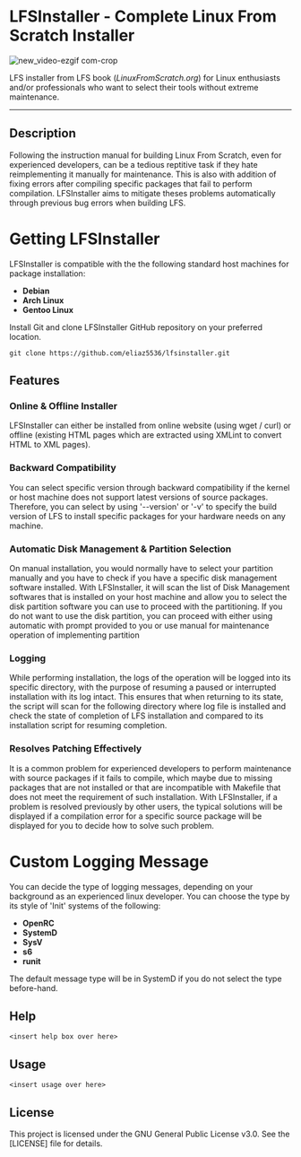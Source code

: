# LFSInstaller - Complete Linux From Scratch Installer

![new_video-ezgif com-crop](https://github.com/user-attachments/assets/72c916b2-268c-49a4-a3c7-a00c1f8a1659)

LFS installer from LFS book (_LinuxFromScratch.org_) for Linux enthusiasts and/or professionals who want to select their tools without extreme maintenance.

----------------------------------------------------------------------------------------------------------------------------

## Description
Following the instruction manual for building Linux From Scratch, even for experienced developers, can be a tedious reptitive task if they hate reimplementing it manually for maintenance. This is also with addition of fixing errors after compiling specific packages that fail to perform compilation. LFSInstaller aims to mitigate theses problems automatically through previous bug errors when building LFS.

# Getting LFSInstaller
LFSInstaller is compatible with the the following standard host machines for package installation:
- **Debian**
- **Arch Linux**
- **Gentoo Linux**

Install Git and clone LFSInstaller GitHub repository on your preferred location.
```
git clone https://github.com/eliaz5536/lfsinstaller.git
```

## Features
### Online & Offline Installer
LFSInstaller can either be installed from online website (using wget / curl) or offline (existing HTML pages which are extracted using XMLint to convert HTML to XML pages).

### Backward Compatibility
You can select specific version through backward compatibility if the kernel or host machine does not support latest versions of source packages. Therefore, you can 
select by using '--version' or '-v' to specify the build version of LFS to install specific packages for your hardware needs on any machine.

### Automatic Disk Management & Partition Selection
On manual installation, you would normally have to select your partition manually and you have to check if you have a specific disk management software installed.
With LFSInstaller, it will scan the list of Disk Management softwares that is installed on your host machine and allow you to select the disk partition software you can
use to proceed with the partitioning. If you do not want to use the disk partition, you can proceed with either using automatic with prompt provided to you or use 
manual for maintenance operation of implementing partition

### Logging
While performing installation, the logs of the operation will be logged into its specific directory, with the purpose of resuming a paused or interrupted installation with its
log intact. This ensures that when returning to its state, the script will scan for the following directory where log file is installed and check the state of completion
of LFS installation and compared to its installation script for resuming completion.

### Resolves Patching Effectively
It is a common problem for experienced developers to perform maintenance with source packages if it fails to compile, which maybe due to missing packages that are not installed
or that are incompatible with Makefile that does not meet the requirement of such installation. With LFSInstaller, if a problem is resolved previously by other users,
the typical solutions will be displayed if a compilation error for a specific source package will be displayed for you to decide how to solve such problem.

# Custom Logging Message
You can decide the type of logging messages, depending on your background as an experienced linux developer. 
You can choose the type by its style of 'Init' systems of the following: 
- **OpenRC**
- **SystemD**
- **SysV**
- **s6**
- **runit**

The default message type will be in SystemD if you do not select the type before-hand.

## Help
```
<insert help box over here>
```

## Usage
```
<insert usage over here>
```

## License
This project is licensed under the GNU General Public License v3.0. See the [LICENSE] file for details.
